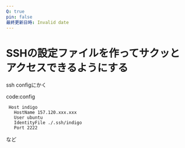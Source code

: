 ```yaml
---
Q: true
pin: false
最終更新日時: Invalid date
---
```

# SSHの設定ファイルを作ってサクッとアクセスできるようにする

ssh configにかく

code:config

```Plain
 Host indigo
   HostName 157.120.xxx.xxx
   User ubuntu
   IdentityFile ./.ssh/indigo
   Port 2222
```

など